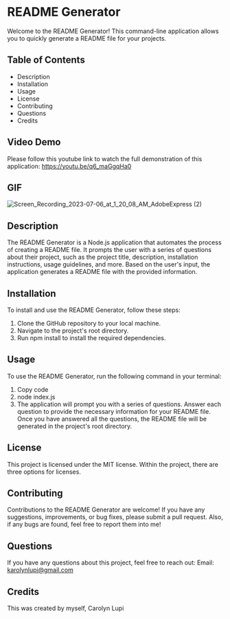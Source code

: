 # README Generator
Welcome to the README Generator! This command-line application allows you to quickly generate a README file for your projects.

## Table of Contents
- Description
- Installation
- Usage
- License
- Contributing
- Questions
- Credits

## Video Demo
Please follow this youtube link to watch the full demonstration of this application:
https://youtu.be/q6_maGgqHa0

## GIF
![Screen_Recording_2023-07-06_at_1_20_08_AM_AdobeExpress (2)](https://github.com/carolynlupi/READMEGenerator/assets/128636588/eb7edd7b-4016-4ea8-b9fb-bde4f8ed1602)


## Description
The README Generator is a Node.js application that automates the process of creating a README file. It prompts the user with a series of questions about their project, such as the project title, description, installation instructions, usage guidelines, and more. Based on the user's input, the application generates a README file with the provided information.

## Installation
To install and use the README Generator, follow these steps:
1. Clone the GitHub repository to your local machine.
2. Navigate to the project's root directory.
3. Run npm install to install the required dependencies.

## Usage
To use the README Generator, run the following command in your terminal:
1. Copy code
2. node index.js
3. The application will prompt you with a series of questions. Answer each question to provide the necessary information for your README file. Once you have answered all the questions, the README file will be generated in the project's root directory.

## License
This project is licensed under the MIT license. Within the project, there are three options for licenses.

## Contributing
Contributions to the README Generator are welcome! If you have any suggestions, improvements, or bug fixes, please submit a pull request. Also, if any bugs are found, feel free to report them into me!

## Questions
If you have any questions about this project, feel free to reach out:
Email: karolynlupi@gmail.com

## Credits
This was created by myself, Carolyn Lupi
